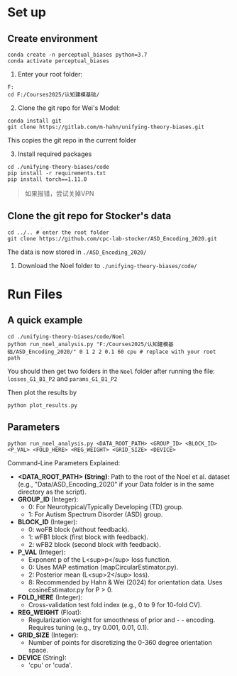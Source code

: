 # Set up

## Create environment

```
conda create -n perceptual_biases python=3.7
conda activate perceptual_biases
```

1. Enter your root folder:

```
F:
cd F:/Courses2025/认知建模基础/
```

2. Clone the git repo for Wei's Model:

```
conda install git
git clone https://gitlab.com/m-hahn/unifying-theory-biases.git 

```

This copies the git repo in the current folder

3. Install required packages

```
cd ./unifying-theory-biases/code
pip install -r requirements.txt
pip install torch==1.11.0
```

> 如果报错，尝试关掉VPN

## Clone the git repo for Stocker's data

```
cd ../.. # enter the root folder
git clone https://github.com/cpc-lab-stocker/ASD_Encoding_2020.git
```

The data is now stored in `./ASD_Encoding_2020/`

1. Download the Noel folder to `./unifying-theory-biases/code/`

# Run Files

## A quick example

```
cd ./unifying-theory-biases/code/Noel
python run_noel_analysis.py "F:/Courses2025/认知建模基础/ASD_Encoding_2020/" 0 1 2 2 0.1 60 cpu # replace with your root path
```

You should then get two folders in the `Noel` folder after running the file: `losses_G1_B1_P2` and `params_G1_B1_P2`

Then plot the results by

```
python plot_results.py
```

## Parameters

```
python run_noel_analysis.py <DATA_ROOT_PATH> <GROUP_ID> <BLOCK_ID> <P_VAL> <FOLD_HERE> <REG_WEIGHT> <GRID_SIZE> <DEVICE>
```

Command-Line Parameters Explained:

- **<DATA_ROOT_PATH> (String)**: Path to the root of the Noel et al. dataset (e.g., "Data/ASD_Encoding_2020" if your Data folder is in the same directory as the script).
- **GROUP_ID** (Integer):
  - 0: For Neurotypical/Typically Developing (TD) group.
  - 1: For Autism Spectrum Disorder (ASD) group.
- **BLOCK_ID** (Integer):
  - 0: woFB block (without feedback).
  - 1: wFB1 block (first block with feedback).
  - 2: wFB2 block (second block with feedback).
- **P_VAL** (Integer):
  - Exponent p of the L&lt;sup>p&lt;/sup> loss function.
  - 0: Uses MAP estimation (mapCircularEstimator.py).
  - 2: Posterior mean (L&lt;sup>2&lt;/sup> loss).
  - 8: Recommended by Hahn & Wei (2024) for orientation data.
    Uses cosineEstimator.py for P > 0.
- **FOLD_HERE** (Integer):
  - Cross-validation test fold index (e.g., 0 to 9 for 10-fold CV).
- **REG_WEIGHT** (Float):
  - Regularization weight for smoothness of prior and - - encoding. Requires tuning (e.g., try 0.001, 0.01, 0.1).
- **GRID_SIZE** (Integer):
  - Number of points for discretizing the 0-360 degree orientation space.
- **DEVICE** (String):
  - 'cpu' or 'cuda'.
